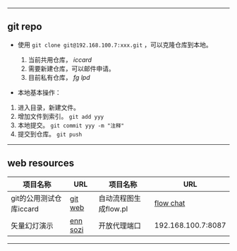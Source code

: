 <head>
<title>git repo</title>
<meta http-equiv="content-type" content="text/html; charset=UTF-8">
<link href="mkd.css" rel="stylesheet" type="text/css">
</head>

---
## git repo

- 使用 `git clone git@192.168.100.7:xxx.git` ，可以克隆仓库到本地。

	1. 当前共用仓库， *iccard*
	2. 需要新建仓库，可以邮件申请。
	3. 目前私有仓库， *fg* *lpd*


- 本地基本操作：

 1. 进入目录，新建文件。
 1. 增加文件到索引。 `git add yyy`
 1. 本地提交。 `git commit yyy -m "注释"`
 1. 提交到仓库。 `git push`

---

## web resources

项目名称|URL|项目名称|URL
--|---|--|---
git的公用测试仓库iccard|[git web](http://127.0.0.1:1234)|自动流程图生成flow.pl|[flow chat](http://127.0.0.1:1111/upload.html)
矢量幻灯演示|[enn sozi](enn新奥sozi.svg)|开放代理端口|192.168.100.7:8087

---
